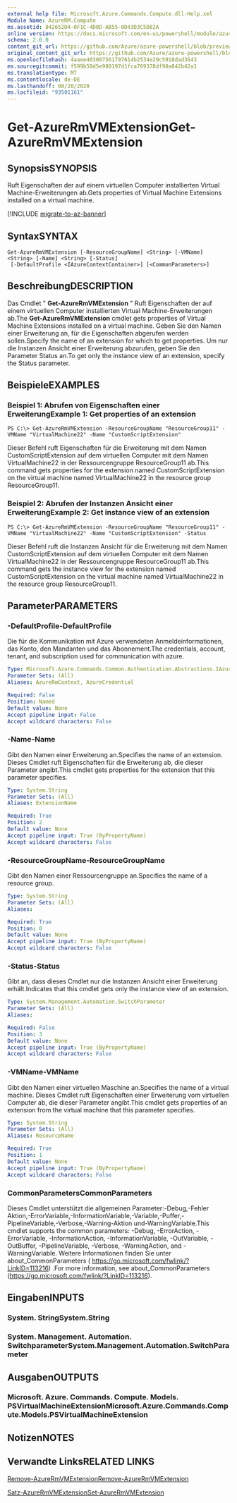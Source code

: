 ```yaml
---
external help file: Microsoft.Azure.Commands.Compute.dll-Help.xml
Module Name: AzureRM.Compute
ms.assetid: 842652D4-0F1C-4D0D-AB55-0D43D3C5D82A
online version: https://docs.microsoft.com/en-us/powershell/module/azurerm.compute/get-azurermvmextension
schema: 2.0.0
content_git_url: https://github.com/Azure/azure-powershell/blob/preview/src/ResourceManager/Compute/Commands.Compute/help/Get-AzureRmVMExtension.md
original_content_git_url: https://github.com/Azure/azure-powershell/blob/preview/src/ResourceManager/Compute/Commands.Compute/help/Get-AzureRmVMExtension.md
ms.openlocfilehash: 4aaee403007561797614b2534e29c5918dad3643
ms.sourcegitcommit: f599b50d5e980197d1fca769378df90a842b42a1
ms.translationtype: MT
ms.contentlocale: de-DE
ms.lasthandoff: 08/20/2020
ms.locfileid: "93501161"
---
```

# <span data-ttu-id="fb562-101">Get-AzureRmVMExtension</span><span class="sxs-lookup"><span data-stu-id="fb562-101">Get-AzureRmVMExtension</span></span>

## <span data-ttu-id="fb562-102">Synopsis</span><span class="sxs-lookup"><span data-stu-id="fb562-102">SYNOPSIS</span></span>
<span data-ttu-id="fb562-103">Ruft Eigenschaften der auf einem virtuellen Computer installierten Virtual Machine-Erweiterungen ab.</span><span class="sxs-lookup"><span data-stu-id="fb562-103">Gets properties of Virtual Machine Extensions installed on a virtual machine.</span></span>

[!INCLUDE [migrate-to-az-banner](../../includes/migrate-to-az-banner.md)]

## <span data-ttu-id="fb562-104">Syntax</span><span class="sxs-lookup"><span data-stu-id="fb562-104">SYNTAX</span></span>

```
Get-AzureRmVMExtension [-ResourceGroupName] <String> [-VMName] <String> [-Name] <String> [-Status]
 [-DefaultProfile <IAzureContextContainer>] [<CommonParameters>]
```

## <span data-ttu-id="fb562-105">Beschreibung</span><span class="sxs-lookup"><span data-stu-id="fb562-105">DESCRIPTION</span></span>
<span data-ttu-id="fb562-106">Das Cmdlet " **Get-AzureRmVMExtension** " Ruft Eigenschaften der auf einem virtuellen Computer installierten Virtual Machine-Erweiterungen ab.</span><span class="sxs-lookup"><span data-stu-id="fb562-106">The **Get-AzureRmVMExtension** cmdlet gets properties of Virtual Machine Extensions installed on a virtual machine.</span></span>
<span data-ttu-id="fb562-107">Geben Sie den Namen einer Erweiterung an, für die Eigenschaften abgerufen werden sollen.</span><span class="sxs-lookup"><span data-stu-id="fb562-107">Specify the name of an extension for which to get properties.</span></span>
<span data-ttu-id="fb562-108">Um nur die Instanzen Ansicht einer Erweiterung abzurufen, geben Sie den Parameter Status an.</span><span class="sxs-lookup"><span data-stu-id="fb562-108">To get only the instance view of an extension, specify the Status parameter.</span></span>

## <span data-ttu-id="fb562-109">Beispiele</span><span class="sxs-lookup"><span data-stu-id="fb562-109">EXAMPLES</span></span>

### <span data-ttu-id="fb562-110">Beispiel 1: Abrufen von Eigenschaften einer Erweiterung</span><span class="sxs-lookup"><span data-stu-id="fb562-110">Example 1: Get properties of an extension</span></span>
```
PS C:\> Get-AzureRmVMExtension -ResourceGroupName "ResourceGroup11" -VMName "VirtualMachine22" -Name "CustomScriptExtension"
```

<span data-ttu-id="fb562-111">Dieser Befehl ruft Eigenschaften für die Erweiterung mit dem Namen CustomScriptExtension auf dem virtuellen Computer mit dem Namen VirtualMachine22 in der Ressourcengruppe ResourceGroup11 ab.</span><span class="sxs-lookup"><span data-stu-id="fb562-111">This command gets properties for the extension named CustomScriptExtension on the virtual machine named VirtualMachine22 in the resource group ResourceGroup11.</span></span>

### <span data-ttu-id="fb562-112">Beispiel 2: Abrufen der Instanzen Ansicht einer Erweiterung</span><span class="sxs-lookup"><span data-stu-id="fb562-112">Example 2: Get instance view of an extension</span></span>
```
PS C:\> Get-AzureRmVMExtension -ResourceGroupName "ResourceGroup11" -VMName "VirtualMachine22" -Name "CustomScriptExtension" -Status
```

<span data-ttu-id="fb562-113">Dieser Befehl ruft die Instanzen Ansicht für die Erweiterung mit dem Namen CustomScriptExtension auf dem virtuellen Computer mit dem Namen VirtualMachine22 in der Ressourcengruppe ResourceGroup11 ab.</span><span class="sxs-lookup"><span data-stu-id="fb562-113">This command gets the instance view for the extension named CustomScriptExtension on the virtual machine named VirtualMachine22 in the resource group ResourceGroup11.</span></span>

## <span data-ttu-id="fb562-114">Parameter</span><span class="sxs-lookup"><span data-stu-id="fb562-114">PARAMETERS</span></span>

### <span data-ttu-id="fb562-115">-DefaultProfile</span><span class="sxs-lookup"><span data-stu-id="fb562-115">-DefaultProfile</span></span>
<span data-ttu-id="fb562-116">Die für die Kommunikation mit Azure verwendeten Anmeldeinformationen, das Konto, den Mandanten und das Abonnement.</span><span class="sxs-lookup"><span data-stu-id="fb562-116">The credentials, account, tenant, and subscription used for communication with azure.</span></span>

```yaml
Type: Microsoft.Azure.Commands.Common.Authentication.Abstractions.IAzureContextContainer
Parameter Sets: (All)
Aliases: AzureRmContext, AzureCredential

Required: False
Position: Named
Default value: None
Accept pipeline input: False
Accept wildcard characters: False
```

### <span data-ttu-id="fb562-117">-Name</span><span class="sxs-lookup"><span data-stu-id="fb562-117">-Name</span></span>
<span data-ttu-id="fb562-118">Gibt den Namen einer Erweiterung an.</span><span class="sxs-lookup"><span data-stu-id="fb562-118">Specifies the name of an extension.</span></span>
<span data-ttu-id="fb562-119">Dieses Cmdlet ruft Eigenschaften für die Erweiterung ab, die dieser Parameter angibt.</span><span class="sxs-lookup"><span data-stu-id="fb562-119">This cmdlet gets properties for the extension that this parameter specifies.</span></span>

```yaml
Type: System.String
Parameter Sets: (All)
Aliases: ExtensionName

Required: True
Position: 2
Default value: None
Accept pipeline input: True (ByPropertyName)
Accept wildcard characters: False
```

### <span data-ttu-id="fb562-120">-ResourceGroupName</span><span class="sxs-lookup"><span data-stu-id="fb562-120">-ResourceGroupName</span></span>
<span data-ttu-id="fb562-121">Gibt den Namen einer Ressourcengruppe an.</span><span class="sxs-lookup"><span data-stu-id="fb562-121">Specifies the name of a resource group.</span></span>

```yaml
Type: System.String
Parameter Sets: (All)
Aliases:

Required: True
Position: 0
Default value: None
Accept pipeline input: True (ByPropertyName)
Accept wildcard characters: False
```

### <span data-ttu-id="fb562-122">-Status</span><span class="sxs-lookup"><span data-stu-id="fb562-122">-Status</span></span>
<span data-ttu-id="fb562-123">Gibt an, dass dieses Cmdlet nur die Instanzen Ansicht einer Erweiterung erhält.</span><span class="sxs-lookup"><span data-stu-id="fb562-123">Indicates that this cmdlet gets only the instance view of an extension.</span></span>

```yaml
Type: System.Management.Automation.SwitchParameter
Parameter Sets: (All)
Aliases:

Required: False
Position: 3
Default value: None
Accept pipeline input: True (ByPropertyName)
Accept wildcard characters: False
```

### <span data-ttu-id="fb562-124">-VMName</span><span class="sxs-lookup"><span data-stu-id="fb562-124">-VMName</span></span>
<span data-ttu-id="fb562-125">Gibt den Namen einer virtuellen Maschine an.</span><span class="sxs-lookup"><span data-stu-id="fb562-125">Specifies the name of a virtual machine.</span></span>
<span data-ttu-id="fb562-126">Dieses Cmdlet ruft Eigenschaften einer Erweiterung vom virtuellen Computer ab, die dieser Parameter angibt.</span><span class="sxs-lookup"><span data-stu-id="fb562-126">This cmdlet gets properties of an extension from the virtual machine that this parameter specifies.</span></span>

```yaml
Type: System.String
Parameter Sets: (All)
Aliases: ResourceName

Required: True
Position: 1
Default value: None
Accept pipeline input: True (ByPropertyName)
Accept wildcard characters: False
```

### <span data-ttu-id="fb562-127">CommonParameters</span><span class="sxs-lookup"><span data-stu-id="fb562-127">CommonParameters</span></span>
<span data-ttu-id="fb562-128">Dieses Cmdlet unterstützt die allgemeinen Parameter:-Debug,-Fehler Aktion,-ErrorVariable,-InformationVariable,-Variable,-Puffer,-PipelineVariable,-Verbose,-Warning-Aktion und-WarningVariable.</span><span class="sxs-lookup"><span data-stu-id="fb562-128">This cmdlet supports the common parameters: -Debug, -ErrorAction, -ErrorVariable, -InformationAction, -InformationVariable, -OutVariable, -OutBuffer, -PipelineVariable, -Verbose, -WarningAction, and -WarningVariable.</span></span> <span data-ttu-id="fb562-129">Weitere Informationen finden Sie unter about_CommonParameters ( https://go.microsoft.com/fwlink/?LinkID=113216) .</span><span class="sxs-lookup"><span data-stu-id="fb562-129">For more information, see about_CommonParameters (https://go.microsoft.com/fwlink/?LinkID=113216).</span></span>

## <span data-ttu-id="fb562-130">Eingaben</span><span class="sxs-lookup"><span data-stu-id="fb562-130">INPUTS</span></span>

### <span data-ttu-id="fb562-131">System. String</span><span class="sxs-lookup"><span data-stu-id="fb562-131">System.String</span></span>

### <span data-ttu-id="fb562-132">System. Management. Automation. Switchparameter</span><span class="sxs-lookup"><span data-stu-id="fb562-132">System.Management.Automation.SwitchParameter</span></span>

## <span data-ttu-id="fb562-133">Ausgaben</span><span class="sxs-lookup"><span data-stu-id="fb562-133">OUTPUTS</span></span>

### <span data-ttu-id="fb562-134">Microsoft. Azure. Commands. Compute. Models. PSVirtualMachineExtension</span><span class="sxs-lookup"><span data-stu-id="fb562-134">Microsoft.Azure.Commands.Compute.Models.PSVirtualMachineExtension</span></span>

## <span data-ttu-id="fb562-135">Notizen</span><span class="sxs-lookup"><span data-stu-id="fb562-135">NOTES</span></span>

## <span data-ttu-id="fb562-136">Verwandte Links</span><span class="sxs-lookup"><span data-stu-id="fb562-136">RELATED LINKS</span></span>

[<span data-ttu-id="fb562-137">Remove-AzureRmVMExtension</span><span class="sxs-lookup"><span data-stu-id="fb562-137">Remove-AzureRmVMExtension</span></span>](./Remove-AzureRmVMExtension.md)

[<span data-ttu-id="fb562-138">Satz-AzureRmVMExtension</span><span class="sxs-lookup"><span data-stu-id="fb562-138">Set-AzureRmVMExtension</span></span>](./Set-AzureRmVMExtension.md)


